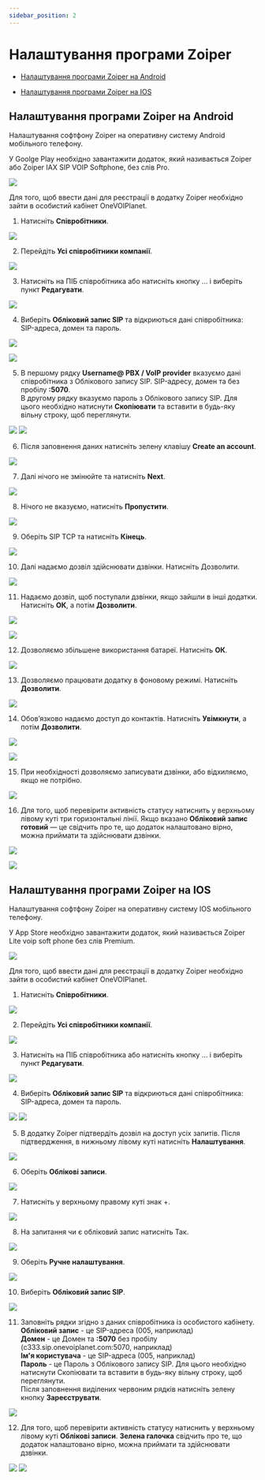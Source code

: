 ```yaml
---
sidebar_position: 2
---
```


# Налаштування програми Zoiper

- [Налаштування програми Zoiper на Android](docs/sip-clients/settings-zoiper.md#налаштування-програми-zoiper-на-android)

- [Налаштування програми Zoiper на IOS](docs/sip-clients/settings-zoiper.md#налаштування-програми-zoiper-на-ios)

## Налаштування програми Zoiper на Android

Налаштування софтфону Zoiper на оперативну систему Android мобільного телефону.

У Goolge Play необхідно завантажити додаток, який називається Zoiper або Zoiper IAX SIP VOIP Softphone, без слів Pro. 

![](../img/sip-clients/Рисунок1.png)

Для того, щоб ввести дані для реєстрації в додатку Zoiper необхідно зайти в особистий кабінет OneVOIPlanet. 

1. Натисніть **Співробітники**.

![](../img/sip-clients/Рисунок2.png)

2. Перейдіть **Усі співробітники компанії**.

![](../img/sip-clients/Рисунок3.png)

3.	Натисніть на ПІБ співробітника або натисніть кнопку ... і виберіть пункт **Редагувати**.

![](../img/sip-clients/Рисунок4.png)

4.	Виберіть **Обліковий запис SIP** та відкриються дані співробітника: SIP-адреса, домен та пароль.

![](../img/sip-clients/Рисунок5.png)

![](../img/sip-clients/Рисунок6.png)

5.	В першому рядку **Username@ PBX / VoIP provider** вказуємо дані співробітника з Облікового запису SIP. SIP-адресу, домен та без пробілу **:5070**. <br/> В другому рядку вказуємо пароль з Облікового запису SIP. Для цього необхідно натиснути **Скопіювати** та вставити в будь-яку вільну строку, щоб переглянути. 

![](../img/sip-clients/Рисунок7.png)
![](../img/sip-clients/Рисунок8.png)

6.	Після заповнення даних натисніть зелену клавішу **Create an account**.

![](../img/sip-clients/Рисунок9.png)

7.	Далі нічого не змінюйте та натисніть **Next**.

![](../img/sip-clients/Рисунок10.png)

8. Нічого не вказуємо, натисніть **Пропустити**.

![](../img/sip-clients/Рисунок11.png)

9.	Оберіть SIP TCP та натисніть **Кінець**.

![](../img/sip-clients/Рисунок12.png)

10.	 Далі надаємо дозвіл здійснювати дзвінки. Натисніть Дозволити.

![](../img/sip-clients/Рисунок13.png)

11.	 Надаємо дозвіл, щоб поступали дзвінки, якщо зайшли в інші додатки. Натисніть **ОК**, а потім **Дозволити**.

![](../img/sip-clients/Рисунок14.png)

![](../img/sip-clients/Рисунок15.png)

12.	  Дозволяємо збільшене використання батареї. Натисніть **ОК**.

![](../img/sip-clients/Рисунок16.png)

13.	  Дозволяємо працювати додатку в фоновому режимі. Натисніть **Дозволити**.

![](../img/sip-clients/Рисунок17.png)

14.	   Обов’язково надаємо доступ до контактів. Натисніть **Увімкнути**, а потім **Дозволити**. 

![](../img/sip-clients/Рисунок18.png)

![](../img/sip-clients/Рисунок19.png)

15.	 При необхідності дозволяємо записувати дзвінки, або відхиляємо, якщо не потрібно. 

![](../img/sip-clients/Рисунок20.png)

16.	  Для того, щоб перевірити активність статусу натиснить у верхньому лівому куті три горизонтальні лінії. Якщо вказано **Обліковий запис готовий** — це свідчить про те, що додаток налаштовано вірно, можна приймати та здійснювати дзвінки.  

![](../img/sip-clients/Рисунок21.png)

![](../img/sip-clients/Рисунок22.png)


## Налаштування програми Zoiper на IOS
Налаштування софтфону Zoiper на оперативну систему IOS мобільного телефону.

У App Store необхідно завантажити додаток, який називається Zoiper Lite voip soft phone без слів Premium. 

![](../img/sip-clients/Рисунок23.png)

Для того, щоб ввести дані для реєстрації в додатку Zoiper необхідно зайти в особистий кабінет OneVOIPlanet. 

1.	Натисніть **Співробітники**.

![](../img/sip-clients/Рисунок24.png)

2.	Перейдіть **Усі співробітники компанії**.

![](../img/sip-clients/Рисунок25.png)

3.	Натисніть на ПІБ співробітника або натисніть кнопку ... і виберіть пункт **Редагувати**.

![](../img/sip-clients/Рисунок26.png)

4.	Виберіть **Обліковий запис SIP** та відкриються дані співробітника: SIP-адреса, домен та пароль.

![](../img/sip-clients/Рисунок27.png)
![](../img/sip-clients/Рисунок28.png)

5. В додатку Zoiper підтвердіть дозвіл на доступ усіх запитів. Після підтвердження, в нижньому лівому куті натисніть **Налаштування**. 

![](../img/sip-clients/Рисунок29.png)

6. Оберіть **Облікові записи**.

![](../img/sip-clients/Рисунок30.png)

7. Натисніть у верхньому правому куті знак +.

![](../img/sip-clients/Рисунок31.png)

8. На запитання чи є обліковий запис натисніть Так.

![](../img/sip-clients/Рисунок32.png)

9. Оберіть **Ручне налаштування**.

![](../img/sip-clients/Рисунок33.png)

10.	Виберіть **Обліковий запис SIP**.

![](../img/sip-clients/Рисунок34.png)

11. Заповніть рядки згідно з даних співробітника із особистого кабінету. <br/> **Обліковий запис** - це SIP-адреса (005, наприклад)<br/> **Домен** - це Домен та **:5070** без пробілу (c333.sip.onevoiplanet.com:5070, наприклад) <br/> **Ім'я користувача** - це SIP-адреса (005, наприклад) <br/> **Пароль** - це Пароль з Облікового запису SIP. Для цього необхідно натиснути Скопіювати та вставити в будь-яку вільну строку, щоб переглянути. <br/> Після заповнення виділених червоним рядків натисніть зелену кнопку **Зареєструвати**.

![](../img/sip-clients/Рисунок35.png)

12.	Для того, щоб перевірити активність статусу натиснить у верхньому лівому куті **Облікові записи**. **Зелена галочка** свідчить про те, що додаток налаштовано вірно, можна приймати та здійснювати дзвінки.

![](../img/sip-clients/Рисунок36.png)
![](../img/sip-clients/Рисунок37.png)
